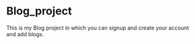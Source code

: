# Blog_project
This is my Blog project in which you can signup and create your account  and add blogs.
